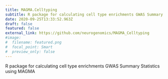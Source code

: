 ```yaml
---
title: MAGMA.Celltyping
subtitle: R package for calculating cell type enrichments GWAS Summary Statistics using MAGMA
date: 2020-09-25T13:33:52.963Z
draft: false
featured: false
external_link: https://github.com/neurogenomics/MAGMA_Celltyping
#image:
#  filename: featured.png
#  focal_point: Smart
#  preview_only: false
---
```

R package for calculating cell type enrichments GWAS Summary Statistics using MAGMA
